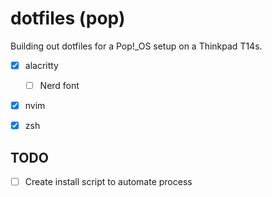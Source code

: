 # dotfiles (pop)

Building out dotfiles for a Pop!_OS setup on a Thinkpad T14s.

* [X] alacritty
    - [ ] Nerd font
* [X] nvim
* [X] zsh


## TODO

* [ ] Create install script to automate process
